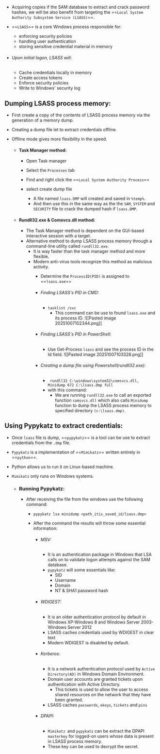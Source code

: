 - Acquiring copies if the SAM database to extract and crack password hashes, we will be also benefit from targeting the ==`Local System Authority Subsystem Service (LSASS)`==. 
- ==`LSASS`== is a core Windows process responsible for:
	- enforcing security policies
	- handling user authentication
	- storing sensitive credential material in memory

- ###### Upon initial logon, LSASS will:
	- Cache credentials locally in memory 
	- Create access tokens 
	- Enforce security policies 
	- Write to Windows' security log

## Dumping LSASS process memory:

-  First create a copy of the contents of LSASS process memory via the generation of a memory dump.
- Creating a dump file let to extract credentials offline.
- Offline mode gives more flexibility in the speed.

	- #### Task Manager method:
		- Open Task manager
		- Select the `Processes` tab
		- Find and right click the ==`Local System Authority Process`==
		- select create dump file
			
			- A file named `lsass.DMP` will created and saved in `%temp%`.
			- And then use this in the same way as the the `SAM`, `SYSTEM` and `SECURITY` file to crack the dumped hash if `lsass.DMP`.
	
	- #### Rundll32.exe & Comsvcs.dll method:
	
		- The Task Manager method is dependent on the GUI-based interactive session with a target.
		- Alternative method to dump LSASS process memory through a command-line utility called `rundll32.exe`.
			- It is way faster than the task manager method and more flexible.
			- Modern anti-virus tools recognize this method as malicious activity.
				- Determine the `ProcessID(PID)` is assigned to ==`lsass.exe`== 
				
				- ###### Finding LSASS's PID in CMD:
				
					- `tasklist /svc`
						- This command can be use to found `lsass.exe` and its process ID.
							![[Pasted image 20251007102344.png]]
					
				- ###### Finding LSASS's PID in PowerShell:
					
					-  Use Get-Process `lsass` and see the process ID in the Id field.
						![[Pasted image 20251007103328.png]]

				- ###### Creating a dump file using Powershell(rundll32.exe):
					
					- ` rundll32 C:\windows\system32\comsvcs.dll, Minidump 672 C:\lsass.dmp full`
					- with this command:
						- We are running `rundll32.exe` to call an exported function `comsvcs.dll` which also calls `Minidump` function to dump the LSASS process memory to specified directory `(c:\lsass.dmp)`.

## Using Pypykatz to extract credentials:

- Once `lsass` file is dump, ==`pypykatz`== is a tool can be use to extract credentials from the `.dmp` file.
- `Pypykatz` is a implementation of ==`Mimikatz`== written entirely in ==`python`==.
- Python allows us to run it on Linux-based machine.
- `Mimikatz` only runs on Windows systems. 
	
	- ### Running Pypykatz:
		
		- After receiving the file from the windows use the following command:
			- `pypykatz lsa minidump <path_itis_saved_id/lsass.dmp>`
			
			- After the command the results will throw some essential information:
				
				- ###### MSV:
					- It is an authentication package in Windows that LSA calls on to validate logon attempts against the SAM database.
					- `pypykatz` will some essentials like:
						- SID
						- Username
						- Domain
						- NT & SHA1 password hash
				
				- ###### WDIGEST:
					- It is an older authentication protocol by default in Windows XP-Windows 8 and Windows Server 2003- Windows Server 2012
					- LSASS caches credentials used by WDIGEST in clear text
					- Modern WDIGEST is disabled by default.
				
				- ###### Kerberos:
					- It is a network authentication protocol used by `Active Directory(AD)` in Windows Domain Environment.
					- Domain user accounts are granted tickets upon authentication with Active Directory.
						- This tickets is used to allow the user to access shared resources on the network that they have been granted.
					- LSASS caches `passwords`, `ekeys`, `tickets` and `pins`
				
				- ###### DPAPI:
					- `Mimikatz `and `pypykatz` can be extract the DPAPI `masterkey` for logged-on users whose data is present in LSASS process memory.
					- These key can be used to decrypt the secret. 